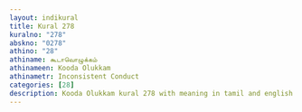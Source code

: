 ```yaml
---
layout: indikural
title: Kural 278
kuralno: "278"
abskno: "0278"
athino: "28"
athiname: கூடாவொழுக்கம்
athinameen: Kooda Olukkam
athinametr: Inconsistent Conduct
categories: [28]
description: Kooda Olukkam kural 278 with meaning in tamil and english 
---
```


